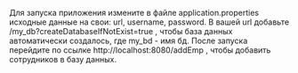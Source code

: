 Для запуска приложения измените в файле application.properties исходные данные на свои: url, username, password. 
В вашей url добавьте /my_db?createDatabaseIfNotExist=true , чтобы база данных автоматически создалось, где my_bd - имя бд.
После запуска перейдите по ссылке http://localhost:8080/addEmp , чтобы добавить сотрудников в базу данных.
